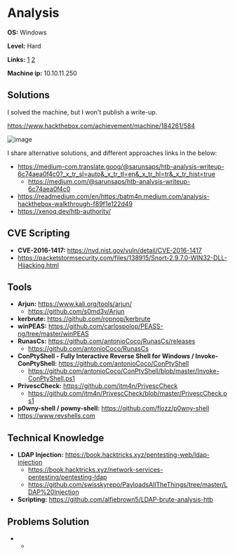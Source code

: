 # Analysis

**OS:** Windows

**Level:** Hard

**Links:** [1](https://www.hackthebox.com/machines/Analysis)  [2](https://app.hackthebox.com/machines/Analysis)

**Machine ip:** 10.10.11.250


## Solutions
I solved the machine, but I won't publish a write-up. 

https://www.hackthebox.com/achievement/machine/184261/584

![image](https://github.com/h4md153v63n/CTFs/assets/5091265/d64400d6-1ed4-45f5-8e7c-acf7ce918c6a)

I share alternative solutions, and different approaches links in the below:
+ https://medium-com.translate.goog/@sarunsaps/htb-analysis-writeup-6c74aea0f4c0?_x_tr_sl=auto&_x_tr_tl=en&_x_tr_hl=tr&_x_tr_hist=true
  + https://medium.com/@sarunsaps/htb-analysis-writeup-6c74aea0f4c0
+ https://readmedium.com/en/https:/batm4n.medium.com/analysis-hackthebox-walkthrough-f89f1e122d49
+ https://xenoq.dev/htb-authority/


## CVE Scripting
+ **CVE-2016-1417:** https://nvd.nist.gov/vuln/detail/CVE-2016-1417
+ https://packetstormsecurity.com/files/138915/Snort-2.9.7.0-WIN32-DLL-Hijacking.html


## Tools
+ **Arjun:** https://www.kali.org/tools/arjun/
  + https://github.com/s0md3v/Arjun
+ **kerbrute:** https://github.com/ropnop/kerbrute
+ **winPEAS:** https://github.com/carlospolop/PEASS-ng/tree/master/winPEAS
+ **RunasCs:** https://github.com/antonioCoco/RunasCs/releases
  + https://github.com/antonioCoco/RunasCs
+ **ConPtyShell - Fully Interactive Reverse Shell for Windows / Invoke-ConPtyShell:** https://github.com/antonioCoco/ConPtyShell
  + https://github.com/antonioCoco/ConPtyShell/blob/master/Invoke-ConPtyShell.ps1
+ **PrivescCheck:** https://github.com/itm4n/PrivescCheck
  + https://github.com/itm4n/PrivescCheck/blob/master/PrivescCheck.ps1
+ **p0wny-shell / powny-shell:** https://github.com/flozz/p0wny-shell
+ https://www.revshells.com


## Technical Knowledge
+ **LDAP Injection:** https://book.hacktricks.xyz/pentesting-web/ldap-injection
  + https://book.hacktricks.xyz/network-services-pentesting/pentesting-ldap
  + https://github.com/swisskyrepo/PayloadsAllTheThings/tree/master/LDAP%20Injection
+ **Scripting:** https://github.com/alfiebrown5/LDAP-brute-analysis-htb


## Problems Solution
+ -
